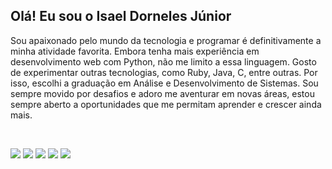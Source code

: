 ## Olá! Eu sou o Isael Dorneles Júnior 

Sou apaixonado pelo mundo da tecnologia e programar é definitivamente a minha atividade favorita. Embora tenha mais experiência em desenvolvimento web com Python, não me limito a essa linguagem. Gosto de experimentar outras tecnologias, como Ruby, Java, C, entre outras. Por isso, escolhi a graduação em Análise e Desenvolvimento de Sistemas. Sou sempre movido por desafios e adoro me aventurar em novas áreas, estou sempre aberto a oportunidades que me permitam aprender e crescer ainda mais.

<br>

  <a href="https://www.instagram.com/juniord_isael/" target="_blank"><img src="https://img.shields.io/badge/-Instagram-%23E4405F?style=for-the-badge&logo=instagram&logoColor=white"></a> <a href="https://t.me/IsaeldJunior/" target="_blank"><img src="https://img.shields.io/badge/Telegram-2CA5E0?style=for-the-badge&logo=telegram&logoColor=white" target="_blank"></a> <a href = "mailto:isaeldjunior@gmail.com"><img src="https://img.shields.io/badge/Gmail-D14836?style=for-the-badge&logo=gmail&logoColor=white" target="_blank"></a>
 <a href="https://www.linkedin.com/in/isael-d-junior/" target="_blank"><img src="https://img.shields.io/badge/-LinkedIn-%230077B5?style=for-the-badge&logo=linkedin&logoColor=white" target="_blank"></a>  <a href="https://app.rocketseat.com.br/me/juniordorneles" target="_blank"><img src="https://img.shields.io/badge/Rocketseat-%237159c1?style=for-the-badge&logo=ghost"></a>

